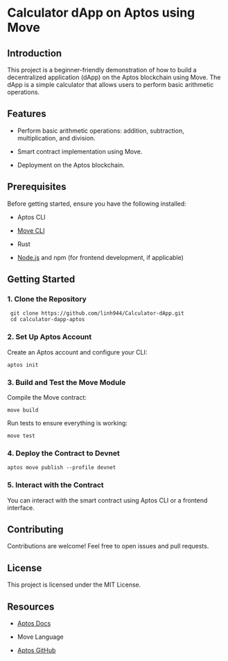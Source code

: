 
# Calculator dApp on Aptos using Move

## Introduction

This project is a beginner-friendly demonstration of how to build a decentralized application (dApp) on the Aptos blockchain using Move. The dApp is a simple calculator that allows users to perform basic arithmetic operations.

## Features

-   Perform basic arithmetic operations: addition, subtraction, multiplication, and division.
    
-   Smart contract implementation using Move.
    
-   Deployment on the Aptos blockchain.
    

## Prerequisites

Before getting started, ensure you have the following installed:

-   Aptos CLI
    
-   [Move CLI](https://github.com/move-language/move)
    
-   Rust
    
-   [Node.js](https://nodejs.org/) and npm (for frontend development, if applicable)
    

## Getting Started

### 1. Clone the Repository

```
 git clone https://github.com/linh944/Calculator-dApp.git
 cd calculator-dapp-aptos
```

### 2. Set Up Aptos Account

Create an Aptos account and configure your CLI:

```
aptos init
```

### 3. Build and Test the Move Module

Compile the Move contract:

```
move build
```

Run tests to ensure everything is working:

```
move test
```

### 4. Deploy the Contract to Devnet

```
aptos move publish --profile devnet
```

### 5. Interact with the Contract

You can interact with the smart contract using Aptos CLI or a frontend interface.


## Contributing

Contributions are welcome! Feel free to open issues and pull requests.

## License

This project is licensed under the MIT License.

## Resources

-   [Aptos Docs](https://aptos.dev/)
    
-   Move Language
    
-   [Aptos GitHub](https://github.com/aptos-labs)

